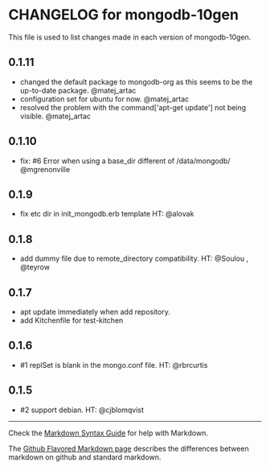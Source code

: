 # CHANGELOG for mongodb-10gen

This file is used to list changes made in each version of mongodb-10gen.

## 0.1.11

* changed the default package to mongodb-org as this seems to be the up-to-date package. @matej_artac
* configuration set for ubuntu for now. @matej_artac
* resolved the problem with the command['apt-get update'] not being visible. @matej_artac

## 0.1.10

* fix: #6 Error when using a base_dir different of /data/mongodb/ @mgrenonville

## 0.1.9

* fix etc dir in init_mongodb.erb template HT: @alovak

## 0.1.8

* add dummy file due to remote_directory compatibility. HT: @Soulou , @teyrow

## 0.1.7

* apt update immediately when add repository.
* add Kitchenfile for test-kitchen

## 0.1.6

*  #1 replSet is blank in the mongo.conf file. HT: @rbrcurtis

## 0.1.5

*  #2 support debian. HT: @cjblomqvist

- - -
Check the [Markdown Syntax Guide](http://daringfireball.net/projects/markdown/syntax) for help with Markdown.

The [Github Flavored Markdown page](http://github.github.com/github-flavored-markdown/) describes the differences between markdown on github and standard markdown.
